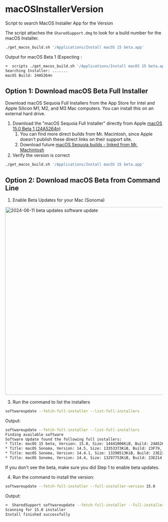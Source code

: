 # macOSInstallerVersion
Script to search MacOS Installer App for the Version

The script attaches the `SharedSupport.dmg` to look for a build number for the macOS Installer.

```bash
./get_macos_build.sh '/Applications/Install macOS 15 beta.app'
```

Output for macOS Beta 1 (Expecting :

```bash
➜  scripts ./get_macos_build.sh '/Applications/Install macOS 15 beta.app'
Searching Installer: .......
macOS Build: 24A5264n
```

## Option 1: Download macOS Beta Full Installer

Download macOS Sequoia Full Installers from the App Store for Intel and Apple Silicon M1, M2, and M3 Mac computers. You can install this on an external hard drive.

1. Download the "macOS Sequoia Full Installer" directly from Apple [macOS 15.0 Beta 1 (24A5264n)](https://swcdn.apple.com/content/downloads/50/33/052-49060-A_SUZPTRSXUG/rshd6um52uzcxnr1u85utqhl124vmsph1c/InstallAssistant.pkg)
    1. You can find more direct builds from Mr. Macintosh, since Apple doesn't publish these direct links on their support site.
    2. Download future [macOS Sequoia builds - linked from Mr. Machintosh](https://mrmacintosh.com/macos-sequoia-full-installer-database-download-directly-from-apple)
2. Verify the version is correct

```bash
./get_macos_build.sh '/Applications/Install macOS 15 beta.app'
```

## Option 2: Download macOS Beta from Command Line


1. Enable Beta Updates for your Mac (Sonoma)

<img width="600" alt="2024-06-11 beta updates software update" src="https://github.com/PaulSolt/macOSInstallerVersion/assets/371902/ce13e7ed-7551-4ed2-9f51-03766050581a">

3. Run the command to list the installers

```bash
softwareupdate --fetch-full-installer --list-full-installers
```

Output:

```bash
softwareupdate --fetch-full-installer --list-full-installers
Finding available software
Software Update found the following full installers:
* Title: macOS 15 beta, Version: 15.0, Size: 14441006KiB, Build: 24A5264n, Deferred: NO
* Title: macOS Sonoma, Version: 14.5, Size: 13353373KiB, Build: 23F79, Deferred: NO
* Title: macOS Sonoma, Version: 14.4.1, Size: 13298513KiB, Build: 23E224, Deferred: NO
* Title: macOS Sonoma, Version: 14.4, Size: 13297753KiB, Build: 23E214, Deferred: NO
```

If you don't see the beta, make sure you did Step 1 to enable beta updates.

4. Run the command to install the version: 

```bash
softwareupdate --fetch-full-installer --full-installer-version 15.0
```

Output:

```bash
➜  SharedSupport softwareupdate --fetch-full-installer --full-installer-version 15.0
Scanning for 15.0 installer
Install finished successfully
```

